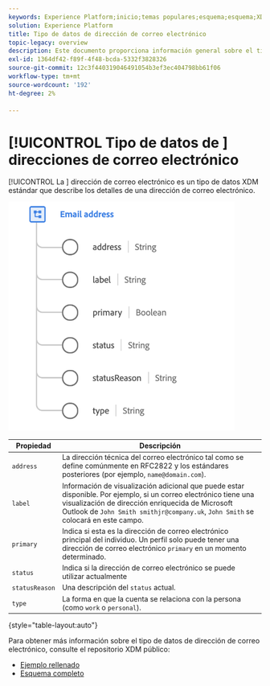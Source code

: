 ```yaml
---
keywords: Experience Platform;inicio;temas populares;esquema;esquema;XDM;campos;esquemas;esquemas;dirección de correo electrónico;xdm:dirección de correo electrónico;correo electrónico;dirección de correo electrónico;tipo de datos;tipo de datos;tipo de datos;
solution: Experience Platform
title: Tipo de datos de dirección de correo electrónico
topic-legacy: overview
description: Este documento proporciona información general sobre el tipo de datos XDM de la dirección de correo electrónico.
exl-id: 1364df42-f89f-4f48-bcda-5332f3828326
source-git-commit: 12c3f440319046491054b3ef3ec404798bb61f06
workflow-type: tm+mt
source-wordcount: '192'
ht-degree: 2%

---
```


# [!UICONTROL Tipo de datos de ] direcciones de correo electrónico

[!UICONTROL La ] dirección de correo electrónico es un tipo de datos XDM estándar que describe los detalles de una dirección de correo electrónico.

<img src="../images/data-types/email-address.png" width="450" /><br />

| Propiedad | Descripción |
| --- | --- |
| `address` | La dirección técnica del correo electrónico tal como se define comúnmente en RFC2822 y los estándares posteriores (por ejemplo, `name@domain.com`). |
| `label` | Información de visualización adicional que puede estar disponible. Por ejemplo, si un correo electrónico tiene una visualización de dirección enriquecida de Microsoft Outlook de `John Smith smithjr@company.uk`, `John Smith` se colocará en este campo. |
| `primary` | Indica si esta es la dirección de correo electrónico principal del individuo. Un perfil solo puede tener una dirección de correo electrónico `primary` en un momento determinado. |
| `status` | Indica si la dirección de correo electrónico se puede utilizar actualmente |
| `statusReason` | Una descripción del `status` actual. |
| `type` | La forma en que la cuenta se relaciona con la persona (como `work` o `personal`). |

{style=&quot;table-layout:auto&quot;}


Para obtener más información sobre el tipo de datos de dirección de correo electrónico, consulte el repositorio XDM público:

* [Ejemplo rellenado](https://github.com/adobe/xdm/blob/master/components/datatypes/demographic/emailaddress.example.1.json)
* [Esquema completo](https://github.com/adobe/xdm/blob/master/components/datatypes/demographic/emailaddress.schema.json)
